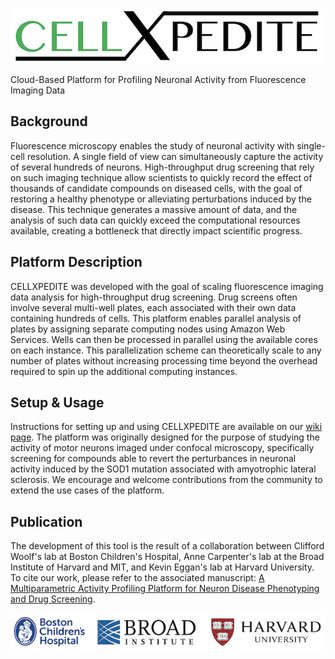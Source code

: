 ![cellxpedite](img/cellxpedite_logo.png "CELLXPEDITE")

Cloud-Based Platform for Profiling Neuronal Activity from Fluorescence Imaging Data

## Background
Fluorescence microscopy enables the study of neuronal activity with single-cell resolution. 
A single field of view can simultaneously capture the activity of several hundreds of neurons.
High-throughput drug screening that rely on such imaging technique allow scientists to quickly
record the effect of thousands of candidate compounds on diseased cells, with the goal of 
restoring a healthy phenotype or alleviating perturbations induced by the disease.
This technique generates a massive amount of data, and the analysis of such data can quickly exceed 
the computational resources available, creating a bottleneck that directly impact scientific progress.

## Platform Description
CELLXPEDITE was developed with the goal of scaling fluorescence imaging data analysis 
for high-throughput drug screening. Drug screens often involve several multi-well plates, each
associated with their own data containing hundreds of cells. 
This platform enables parallel analysis of plates by assigning separate computing nodes using Amazon Web Services. 
Wells can then be processed in parallel using the available cores on each instance. 
This parallelization scheme can theoretically scale to any number of plates without
increasing processing time beyond the overhead required to spin up the additional computing instances.

## Setup & Usage
Instructions for setting up and using CELLXPEDITE are available on our [wiki page](https://github.com/brunoboivin/cellxpedite/wiki/Setup-&-Usage). 
The platform was originally designed for the purpose of studying the activity of motor neurons imaged under confocal microscopy,
specifically screening for compounds able to revert the perturbances in neuronal activity induced by the SOD1
mutation associated with amyotrophic lateral sclerosis.
We encourage and welcome contributions from the community to extend the use cases of the platform.

## Publication
The development of this tool is the result of a collaboration
between Clifford Woolf's lab at Boston Children's Hospital,
Anne Carpenter's lab at the Broad Institute of Harvard and MIT, 
and Kevin Eggan's lab at Harvard University. 
To cite our work, please refer to the associated manuscript: [A Multiparametric Activity Profiling Platform for Neuron Disease Phenotyping and Drug Screening](https://www.biorxiv.org/content/10.1101/2021.06.22.449195v1).

![institutions](img/institution_logos.png "Institutions")
